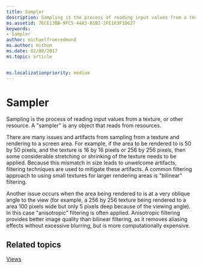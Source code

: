 ```yaml
---
title: Sampler
description: Sampling is the process of reading input values from a texture, or other resource. A \ 0034;sampler \ 0034; is any object that reads from resources.
ms.assetid: 7ECE13BB-9FC5-44A3-B1B2-2FE163F1D627
keywords:
- Sampler
author: michaelfromredmond
ms.author: mithom
ms.date: 02/08/2017
ms.topic: article


ms.localizationpriority: medium
---
```


# Sampler


Sampling is the process of reading input values from a texture, or other resource. A "sampler" is any object that reads from resources.

There are many issues and artifacts from sampling from a texture and rendering to a screen area. For example, if the area to be rendered to is 50 by 50 pixels, and the texture is 16 by 16 pixels or 256 by 256 pixels, then some considerable stretching or shrinking of the texture needs to be applied. Because this mismatch in size leads to unwelcome artifacts, filtering techniques are used to mitigate these artifacts. A common filtering approach to using small textures for larger rendering areas is "bilinear" filtering.

Another issue occurs when the area being rendered to is at a very oblique angle to the view (for example, a 256 by 256 texture being rendered to a area 100 pixels wide but only 5 pixels deep because of the viewing angle). In this case "anisotropic" filtering is often applied. Anisotropic filtering provides better image quality than bilinear filtering, as it removes aliasing effects without excessive blurring, but is more computationally expensive.

## <span id="related-topics"></span>Related topics


[Views](views.md)

 

 




